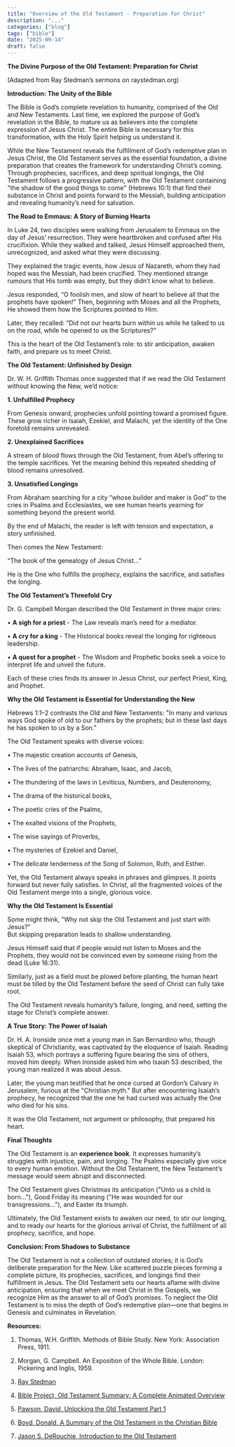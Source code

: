 ```yaml
---
title: "Overview of the Old Testament - Preparation for Christ"
description: "..."
categories: ["blog"]
tags: ["bible"]
date: "2025-09-14"
draft: false
---
```

**The Divine Purpose of the Old Testament: Preparation for Christ**

(Adapted from Ray Stedman’s sermons on raystedman.org)

**Introduction: The Unity of the Bible**

The Bible is God’s complete revelation to humanity, comprised of the Old and New Testaments. Last time, we explored the purpose of God’s revelation in the Bible, to mature us as believers into the complete expression of Jesus Christ. The entire Bible is necessary for this transformation, with the Holy Spirit helping us understand it.

While the New Testament reveals the fulfillment of God’s redemptive plan in Jesus Christ, the Old Testament serves as the essential foundation, a divine preparation that creates the framework for understanding Christ’s coming. Through prophecies, sacrifices, and deep spiritual longings, the Old Testament follows a progressive pattern, with the Old Testament containing "the shadow of the good things to come" (Hebrews 10:1) that find their substance in Christ and points forward to the Messiah, building anticipation and revealing humanity’s need for salvation.

**The Road to Emmaus: A Story of Burning Hearts**

In Luke 24, two disciples were walking from Jerusalem to Emmaus on the day of Jesus’ resurrection. They were heartbroken and confused after His crucifixion. While they walked and talked, Jesus Himself approached them, unrecognized, and asked what they were discussing.

They explained the tragic events, how Jesus of Nazareth, whom they had hoped was the Messiah, had been crucified. They mentioned strange rumours that His tomb was empty, but they didn’t know what to believe.

Jesus responded, “O foolish men, and slow of heart to believe all that the prophets have spoken!” Then, beginning with Moses and all the Prophets, He showed them how the Scriptures pointed to Him.

Later, they recalled: “Did not our hearts burn within us while he talked to us on the road, while he opened to us the Scriptures?”

This is the heart of the Old Testament’s role: to stir anticipation, awaken faith, and prepare us to meet Christ.

**The Old Testament: Unfinished by Design**

Dr. W. H. Griffith Thomas once suggested that if we read the Old Testament without knowing the New, we’d notice:

**1\. Unfulfilled Prophecy**

From Genesis onward, prophecies unfold pointing toward a promised figure. These grow richer in Isaiah, Ezekiel, and Malachi, yet the identity of the One foretold remains unrevealed.

**2\. Unexplained Sacrifices**

A stream of blood flows through the Old Testament, from Abel’s offering to the temple sacrifices. Yet the meaning behind this repeated shedding of blood remains unresolved.

**3\. Unsatisfied Longings**

From Abraham searching for a city “whose builder and maker is God” to the cries in Psalms and Ecclesiastes, we see human hearts yearning for something beyond the present world.

By the end of Malachi, the reader is left with tension and expectation, a story unfinished.

Then comes the New Testament:

“The book of the genealogy of Jesus Christ...”

He is the One who fulfills the prophecy, explains the sacrifice, and satisfies the longing.

**The Old Testament’s Threefold Cry**

Dr. G. Campbell Morgan described the Old Testament in three major cries:

• **A sigh for a priest** - The Law reveals man’s need for a mediator.

• **A cry for a king** - The Historical books reveal the longing for righteous leadership.

• **A quest for a prophet** - The Wisdom and Prophetic books seek a voice to interpret life and unveil the future.

Each of these cries finds its answer in Jesus Christ, our perfect Priest, King, and Prophet.

**Why the Old Testament is Essential for Understanding the New**

Hebrews 1:1–2 contrasts the Old and New Testaments: "In many and various ways God spoke of old to our fathers by the prophets; but in these last days he has spoken to us by a Son."

The Old Testament speaks with diverse voices:

• The majestic creation accounts of Genesis,

• The lives of the patriarchs: Abraham, Isaac, and Jacob,

• The thundering of the laws in Leviticus, Numbers, and Deuteronomy,

• The drama of the historical books,

• The poetic cries of the Psalms,

• The exalted visions of the Prophets,

• The wise sayings of Proverbs,

• The mysteries of Ezekiel and Daniel,

• The delicate tenderness of the Song of Solomon, Ruth, and Esther.

Yet, the Old Testament always speaks in phrases and glimpses. It points forward but never fully satisfies. In Christ, all the fragmented voices of the Old Testament merge into a single, glorious voice.

**Why the Old Testament Is Essential**

Some might think, "Why not skip the Old Testament and just start with Jesus?"  
But skipping preparation leads to shallow understanding.

Jesus Himself said that if people would not listen to Moses and the Prophets, they would not be convinced even by someone rising from the dead (Luke 16:31).

Similarly, just as a field must be plowed before planting, the human heart must be tilled by the Old Testament before the seed of Christ can fully take root.

The Old Testament reveals humanity’s failure, longing, and need, setting the stage for Christ’s complete answer.

**A True Story: The Power of Isaiah**

Dr. H. A. Ironside once met a young man in San Bernardino who, though skeptical of Christianity, was captivated by the eloquence of Isaiah. Reading Isaiah 53, which portrays a suffering figure bearing the sins of others, moved him deeply. When Ironside asked him who Isaiah 53 described, the young man realized it was about Jesus.

Later, the young man testified that he once cursed at Gordon’s Calvary in Jerusalem, furious at the "Christian myth." But after encountering Isaiah’s prophecy, he recognized that the one he had cursed was actually the One who died for his sins.

It was the Old Testament, not argument or philosophy, that prepared his heart.

**Final Thoughts**

The Old Testament is an **experience book**. It expresses humanity’s struggles with injustice, pain, and longing. The Psalms especially give voice to every human emotion. Without the Old Testament, the New Testament’s message would seem abrupt and disconnected.

The Old Testament gives Christmas its anticipation ("Unto us a child is born..."), Good Friday its meaning ("He was wounded for our transgressions..."), and Easter its triumph.

Ultimately, the Old Testament exists to awaken our need, to stir our longing, and to ready our hearts for the glorious arrival of Christ, the fulfillment of all prophecy, sacrifice, and hope.

**Conclusion: From Shadows to Substance**

The Old Testament is not a collection of outdated stories; it is God’s deliberate preparation for the New. Like scattered puzzle pieces forming a complete picture, its prophecies, sacrifices, and longings find their fulfillment in Jesus. The Old Testament sets our hearts aflame with divine anticipation, ensuring that when we meet Christ in the Gospels, we recognize Him as the answer to all of God’s promises. To neglect the Old Testament is to miss the depth of God’s redemptive plan—one that begins in Genesis and culminates in Revelation.

**Resources:**

1) Thomas, W.H. Griffith. Methods of Bible Study. New York: Association Press, 1911.

2) Morgan, G. Campbell. An Exposition of the Whole Bible. London: Pickering and Inglis, 1959.

3) [Ray Stedman](https://www.raystedman.org/bible-overview/panorama/god-spoke-in-time-past) 

4) [Bible Project, Old Testament Summary: A Complete Animated Overview](https://www.youtube.com/watch?v=ALsluAKBZ-c)

5) [Pawson, David, Unlocking the Old Testament Part 1](https://www.youtube.com/watch?v=3y7nN4TVX5Y)

6) [Boyd, Donald, A Summary of the Old Testament in the Christian Bible](https://donaldboyd.org/2021/08/22/a-summary-of-the-old-testament-in-the-christian-bible/)

7) [Jason S. DeRouchie, Introduction to the Old Testament](https://www.thegospelcoalition.org/essay/introduction-old-testament/)